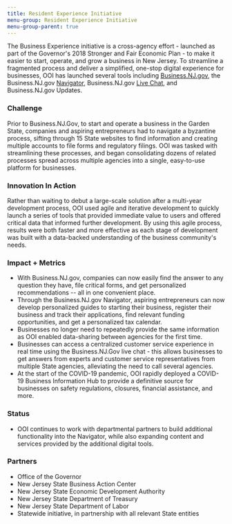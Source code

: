 ```yaml
---
title: Resident Experience Initiative
menu-group: Resident Experience Initiative
menu-group-parent: true
---
```


The Business Experience initiative is a cross-agency effort - launched as part of the Governor's 2018 Stronger and Fair Economic Plan - to make it easier to start, operate, and grow a business in New Jersey. To streamline a fragmented process and deliver a simplified, one-stop digital experience for businesses, OOI has launched several tools including [Business.NJ.gov](https://business.nj.gov/), the Business.NJ.gov [Navigator](https://navigator.business.nj.gov/), Business.NJ.gov [Live Chat](https://business.nj.gov/), and Business.NJ.gov Updates.

### Challenge

Prior to Business.NJ.Gov, to start and operate a business in the Garden State, companies and aspiring entrepreneurs had to navigate a byzantine process, sifting through 15 State websites to find information and creating multiple accounts to file forms and regulatory filings. OOI was tasked with streamlining these processes, and began consolidating dozens of related processes spread across multiple agencies into a single, easy-to-use platform for businesses.

### Innovation In Action

Rather than waiting to debut a large-scale solution after a multi-year development process, OOI used agile and iterative development to quickly launch a series of tools that provided immediate value to users and offered critical data that informed further development. By using this agile process, results were both faster and more effective as each stage of development was built with a data-backed understanding of the business community's needs.

### Impact + Metrics

-   With Business.NJ.gov, companies can now easily find the answer to any question they have, file critical forms, and get personalized recommendations -- all in one convenient place.
-   Through the Business.NJ.gov Navigator, aspiring entrepreneurs can now develop personalized guides to starting their business, register their business and track their applications, find relevant funding opportunities, and get a personalized tax calendar.
-   Businesses no longer need to repeatedly provide the same information as OOI enabled data-sharing between agencies for the first time.
-   Businesses can access a centralized customer service experience in real time using the Business.NJ.Gov live chat - this allows businesses to get answers from experts and customer service representatives from multiple State agencies, alleviating the need to call several agencies.
-   At the start of the COVID-19 pandemic, OOI rapidly deployed a COVID-19 Business Information Hub to provide a definitive source for businesses on safety regulations, closures, financial assistance, and more.

### Status

-   OOI continues to work with departmental partners to build additional functionality into the Navigator, while also expanding content and services provided by the additional digital tools.

### Partners

-   Office of the Governor
-   New Jersey State Business Action Center
-   New Jersey State Economic Development Authority
-   New Jersey State Department of Treasury
-   New Jersey State Department of Labor
-   Statewide initiative, in partnership with all relevant State entities